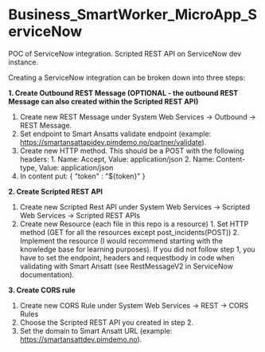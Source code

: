 # Business_SmartWorker_MicroApp_ServiceNow
POC of ServiceNow integration. Scripted REST API on ServiceNow dev instance.

Creating a ServiceNow integration can be broken down into three steps:

__1. Create Outbound REST Message (OPTIONAL - the outbound REST Message can also created within the Scripted REST API)__
  1. Create new REST Message under System Web Services -> Outbound -> REST Message.
  2. Set endpoint to Smart Ansatts validate endpoint (example: https://smartansattapidev.pimdemo.no/partner/validate).
  3. Create new HTTP method. This should be a POST with the following headers:
    1. Name: Accept, Value: application/json
    2. Name: Content-type, Value: application/json
  4. In content put: {  "token" : "${token}" }

__2. Create Scripted REST API__
  1. Create new Scripted Rest API under System Web Services -> Scripted Web Services -> Scripted REST APIs
  2. Create new Resource (each file in this repo is a resource)
    1. Set HTTP method (GET for all the resources except post_incidents(POST))
    2. Implement the resource (I would recommend starting with the knowledge base for learning purposes). If you did not follow step 1, you have to set the endpoint, headers and requestbody in code when validating with Smart Ansatt (see RestMessageV2 in ServiceNow documentation).

__3. Create CORS rule__
  1. Create new CORS Rule under System Web Services -> REST -> CORS Rules
  2. Choose the Scripted REST API you created in step 2.
  3. Set the domain to Smart Ansatt URL (example: https://smartansattdev.pimdemo.no).

